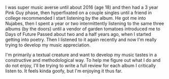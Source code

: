 I was super music averse until about 2016 (age 18) and then had a 3 year Pink Guy phase, then hyperfixated on a couple singles until a friend in college recommended I start listening by the album. He got me into Nujabes, then I spent a year or two intermittently listening to the same three albums (by the doors) until a vendor of garden tomatoes introduced me to Days of Future Passed about two and a half years ago, when I started getting into poetry. Then I listened to it again recently and now I'm really trying to develop my music appreciation. 

I'm primarily a textual creature and want to develop my music tastes in a constructive and methodological way. To help me figure out what I do and do not enjoy, I'll be trying to write a full review for each album I critically listen to. It feels kinda goofy, but I'm enjoying it thus far.